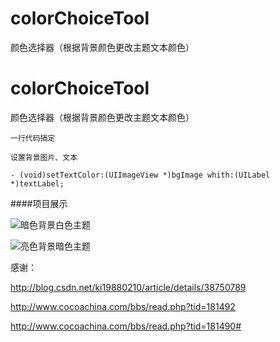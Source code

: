# colorChoiceTool
颜色选择器（根据背景颜色更改主题文本颜色）

# colorChoiceTool
颜色选择器（根据背景颜色更改主题文本颜色）

`一行代码搞定`

```
设置背景图片、文本

- (void)setTextColor:(UIImageView *)bgImage whith:(UILabel *)textLabel;

```




####项目展示

![暗色背景白色主题](http://i2.piimg.com/567571/478c466c948a36af.png)


![亮色背景暗色主题](http://i2.piimg.com/567571/86ed8a12100a7096.png)

感谢：

http://blog.csdn.net/ki19880210/article/details/38750789

http://www.cocoachina.com/bbs/read.php?tid=181492

http://www.cocoachina.com/bbs/read.php?tid=181490#
